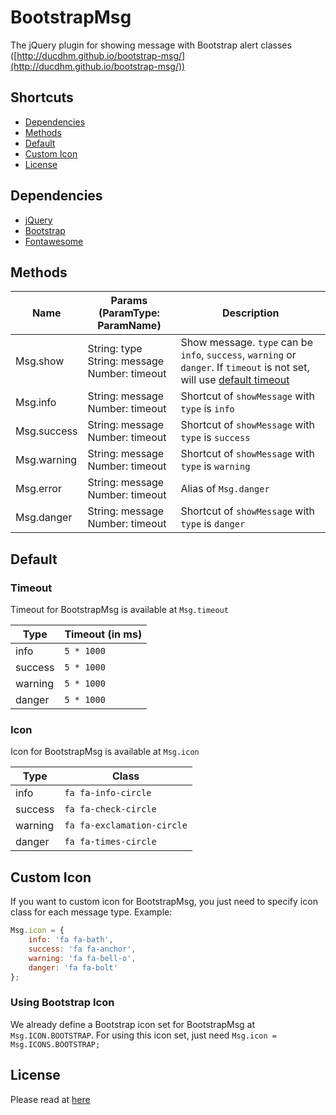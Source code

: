 # BootstrapMsg
The jQuery plugin for showing message with Bootstrap alert classes ([http://ducdhm.github.io/bootstrap-msg/](http://ducdhm.github.io/bootstrap-msg/))


## Shortcuts
 * [Dependencies](#dependencies)
 * [Methods](#methods)
 * [Default](#default)
 * [Custom Icon](#custom-icon)
 * [License](#license)


## Dependencies
 * [jQuery](http://jquery.com/)
 * [Bootstrap](https://getbootstrap.com/)
 * [Fontawesome](https://fontawesome.com/)
 

## Methods
| Name        | Params (ParamType: ParamName)                          | Description                                                                                                                         |
|-------------|--------------------------------------------------------|-------------------------------------------------------------------------------------------------------------------------------------|
| Msg.show    | String: type<br />String: message<br />Number: timeout | Show message. `type` can be `info`, `success`, `warning` or `danger`. If `timeout` is not set, will use [default timeout](#timeout) |
| Msg.info    | String: message<br />Number: timeout                   | Shortcut of `showMessage` with `type` is `info`                                                                                     |
| Msg.success | String: message<br />Number: timeout                   | Shortcut of `showMessage` with `type` is `success`                                                                                  |
| Msg.warning | String: message<br />Number: timeout                   | Shortcut of `showMessage` with `type` is `warning`                                                                                  |
| Msg.error   | String: message<br />Number: timeout                   | Alias of `Msg.danger`                                                                                                               |
| Msg.danger  | String: message<br />Number: timeout                   | Shortcut of `showMessage` with `type` is `danger`                                                                                   |


## Default

### Timeout
Timeout for BootstrapMsg is available at `Msg.timeout`

| Type    | Timeout (in ms) |
|---------|-----------------|
| info    | `5 * 1000`      |
| success | `5 * 1000`      |
| warning | `5 * 1000`      |
| danger  | `5 * 1000`      |

### Icon
Icon for BootstrapMsg is available at `Msg.icon`

| Type    | Class                      |
|---------|----------------------------|
| info    | `fa fa-info-circle`        |
| success | `fa fa-check-circle`       |
| warning | `fa fa-exclamation-circle` |
| danger  | `fa fa-times-circle`       |


## Custom Icon
If you want to custom icon for BootstrapMsg, you just need to specify icon class for each message type. Example:
```javascript
Msg.icon = {    
    info: 'fa fa-bath',
    success: 'fa fa-anchor',
    warning: 'fa fa-bell-o',
    danger: 'fa fa-bolt'  
};
```

### Using Bootstrap Icon
We already define a Bootstrap icon set for BootstrapMsg at `Msg.ICON.BOOTSTRAP`. For using this icon set, just need `Msg.icon = Msg.ICONS.BOOTSTRAP;`


## License
Please read at [here](LICENSE.md)
